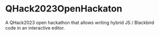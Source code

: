 # QHack2023OpenHackaton
A QHack2023 open hackathon that allows writing hybrid JS / Blackbird code in an interactive editor.
